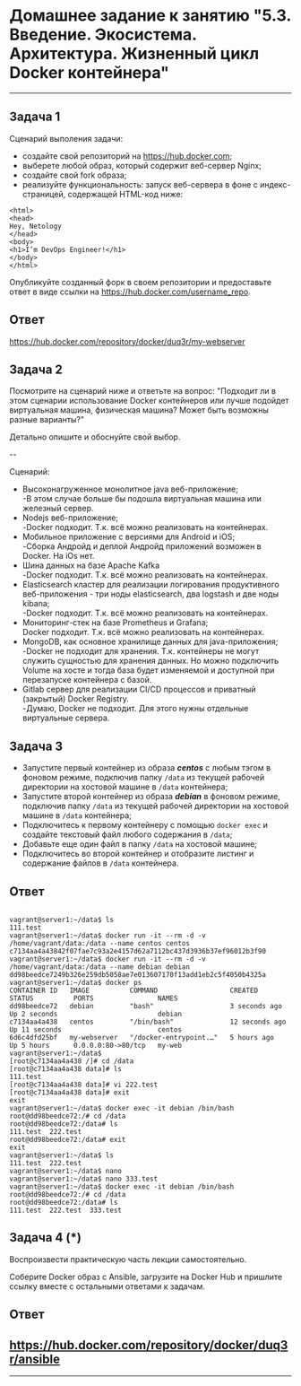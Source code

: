
# Домашнее задание к занятию "5.3. Введение. Экосистема. Архитектура. Жизненный цикл Docker контейнера"


---

## Задача 1

Сценарий выполения задачи:

- создайте свой репозиторий на https://hub.docker.com;
- выберете любой образ, который содержит веб-сервер Nginx;
- создайте свой fork образа;
- реализуйте функциональность:
запуск веб-сервера в фоне с индекс-страницей, содержащей HTML-код ниже:
```
<html>
<head>
Hey, Netology
</head>
<body>
<h1>I’m DevOps Engineer!</h1>
</body>
</html>
```
Опубликуйте созданный форк в своем репозитории и предоставьте ответ в виде ссылки на https://hub.docker.com/username_repo.

## Ответ <br>
https://hub.docker.com/repository/docker/duq3r/my-webserver

## Задача 2

Посмотрите на сценарий ниже и ответьте на вопрос:
"Подходит ли в этом сценарии использование Docker контейнеров или лучше подойдет виртуальная машина, физическая машина? Может быть возможны разные варианты?"

Детально опишите и обоснуйте свой выбор.

--

Сценарий:

- Высоконагруженное монолитное java веб-приложение;
  <Br>-В этом случае больше бы подошла виртуальная машина или железный сервер.
- Nodejs веб-приложение;
<br>-Docker подходит. Т.к. всё можно реализовать на контейнерах.
- Мобильное приложение c версиями для Android и iOS;
  <br>-Сборка Андройд и деплой Андройд приложений возможен в Docker. На iOs нет. 
- Шина данных на базе Apache Kafkа
   <br>-Docker подходит. Т.к. всё можно реализовать на контейнерах. 
- Elasticsearch кластер для реализации логирования продуктивного веб-приложения - три ноды elasticsearch, два logstash и две ноды kibana;
  <br>-Docker подходит. Т.к. всё можно реализовать на контейнерах.
- Мониторинг-стек на базе Prometheus и Grafana;
  <br>Docker подходит. Т.к. всё можно реализовать на контейнерах.
- MongoDB, как основное хранилище данных для java-приложения;
   <br>-Docker не подходит для хранения. Т.к. контейнеры не могут служить сущностью для хранения данных. Но можно подключить Volume на хосте и тогда база будет изменяемой и доступной при перезапуске контейнера с базой.
- Gitlab сервер для реализации CI/CD процессов и приватный (закрытый) Docker Registry.
   <br>-Думаю, Docker не подходит. Для этого нужны отдельные виртуальные сервера.

## Задача 3

- Запустите первый контейнер из образа ***centos*** c любым тэгом в фоновом режиме, подключив папку ```/data``` из текущей рабочей директории на хостовой машине в ```/data``` контейнера;
- Запустите второй контейнер из образа ***debian*** в фоновом режиме, подключив папку ```/data``` из текущей рабочей директории на хостовой машине в ```/data``` контейнера;
- Подключитесь к первому контейнеру с помощью ```docker exec``` и создайте текстовый файл любого содержания в ```/data```;
- Добавьте еще один файл в папку ```/data``` на хостовой машине;
- Подключитесь во второй контейнер и отобразите листинг и содержание файлов в ```/data``` контейнера.

## Ответ <br>
```text/x-sh

vagrant@server1:~/data$ ls
111.test
vagrant@server1:~/data$ docker run -it --rm -d -v /home/vagrant/data:/data --name centos centos
c7134aa4a43842f07fae7c93a2e4157d62a7112bc437d3936b37ef96012b3f90
vagrant@server1:~/data$ docker run -it --rm -d -v /home/vagrant/data:/data --name debian debian
dd98beedce7249b326e259db5058ae7e013607170f13add1eb2c5f4050b4325a
vagrant@server1:~/data$ docker ps
CONTAINER ID   IMAGE          COMMAND                  CREATED          STATUS          PORTS                NAMES
dd98beedce72   debian         "bash"                   3 seconds ago    Up 2 seconds                         debian
c7134aa4a438   centos         "/bin/bash"              12 seconds ago   Up 11 seconds                        centos
6d6c4dfd25bf   my-webserver   "/docker-entrypoint.…"   5 hours ago      Up 5 hours      0.0.0.0:80->80/tcp   my-web
vagrant@server1:~/data$ 
[root@c7134aa4a438 /]# cd /data
[root@c7134aa4a438 data]# ls
111.test
[root@c7134aa4a438 data]# vi 222.test
[root@c7134aa4a438 data]# exit
exit
vagrant@server1:~/data$ docker exec -it debian /bin/bash
root@dd98beedce72:/# cd /data
root@dd98beedce72:/data# ls
111.test  222.test
root@dd98beedce72:/data# exit
exit
vagrant@server1:~/data$ ls
111.test  222.test
vagrant@server1:~/data$ nano
vagrant@server1:~/data$ nano 333.test
vagrant@server1:~/data$ docker exec -it debian /bin/bash
root@dd98beedce72:/# cd /data
root@dd98beedce72:/data# ls
111.test  222.test  333.test
```

## Задача 4 (*)

Воспроизвести практическую часть лекции самостоятельно.

Соберите Docker образ с Ansible, загрузите на Docker Hub и пришлите ссылку вместе с остальными ответами к задачам.

## Ответ <br>
https://hub.docker.com/repository/docker/duq3r/ansible
---



---
